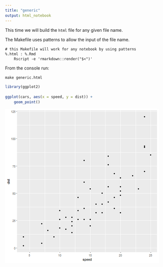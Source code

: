 ```yaml
---
title: "generic"
output: html_notebook
---
```


This time we will build the `html` file for any given file name.

The Makefile uses patterns to allow the input of the file name.

```
# this Makefile will work for any notebook by using patterns
%.html : %.Rmd
	Rscript -e 'rmarkdown::render("$<")'
```

From the console run:

```
make generic.html
```


```r
library(ggplot2)

ggplot(cars, aes(x = speed, y = dist)) +
    geom_point()
```

![plot of chunk unnamed-chunk-1](./figures/generic//unnamed-chunk-1-1.png)


